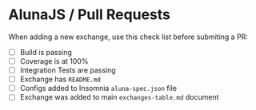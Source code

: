 # AlunaJS / Pull Requests

When adding a new exchange, use this check list before submiting a PR:

 - [ ] Build is passing
 - [ ] Coverage is at 100%
 - [ ] Integration Tests are passing
 - [ ] Exchange has `README.md`
 - [ ] Configs added to Insomnia `aluna-spec.json` file
 - [ ] Exchange was added to main `exchanges-table.md` document
